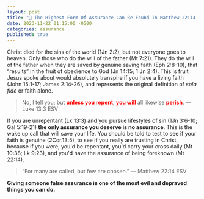 ```yaml
---
layout: post
title: "🥇 The Highest Form Of Assurance Can Be Found In Matthew 22:14. (Micro)"
date: 2023-11-22 01:15:00 -0500
categories: assurance
published: true
---
```


Christ died for the sins of the world (1Jn 2:2), but not everyone goes to heaven. Only those who do the will of the father (Mt 7:21). They do the will of the father when they are saved by genuine saving faith (Eph 2:8-10), that “results” in the fruit of obedience to God (Jn 14:15; 1 Jn 2:4). This is fruit Jesus spoke about would absolutely transpire if you have a living faith (John 15:1-17; James 2:14-26), and represents the original definition of *sola fide* or faith alone.

> No, I tell you; but <span style="font-weight:bold;color:red;">unless you repent</span>, <span style="font-weight:bold;color:red;">you will</span> all likewise <span style="font-weight:bold;color:red;">perish</span>. &mdash; Luke 13:3 ESV

If you are unrepentant (Lk 13:3) and you pursue lifestyles of sin (1Jn 3:6-10; Gal 5:19-21) **the only assurance you deserve is no assurance**. This is the wake up call that will save your life. You should be told to test to see if your faith is genuine (2Cor.13:5), to see if you really are trusting in Christ, because if you were, you'd be repentant, you'd carry your cross daily (Mt 10:38; Lk 9:23), and you'd have the assurance of being foreknown (Mt 22:14).

> &ldquo;For many are called, but few are chosen.&rdquo; &mdash; Matthew 22:14 ESV

**Giving someone false assurance is one of the most evil and depraved things you can do.**



<!-- Why I'd Rather Have No Assurance Of Salvation Than Be Lied To By Your False Teachers.  -->

<!-- Why Moderate Forms Of Reformed Theology Give The Most Assurance Without Giving False Assurance  -->

<!-- It's Better That You Understand Hard Truths Than Die In The Fires Of Hell Over False Assurance -->

<script>
    var refTagger = {
        settings: {
            bibleVersion: 'ESV'
        }
    }; 

    (function(d, t) {
        var n=d.querySelector('[nonce]');
        refTagger.settings.nonce = n && (n.nonce||n.getAttribute('nonce'));
        var g = d.createElement(t), s = d.getElementsByTagName(t)[0];
        g.src = 'https://api.reftagger.com/v2/RefTagger.js';
        g.nonce = refTagger.settings.nonce;
        s.parentNode.insertBefore(g, s);
    }(document, 'script'));
</script>